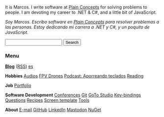 It is Marcos.
I write software at [Plain Concepts](https://www.plainconcepts.com) for solving problems to people.
I am devoting my career to .NET & C#, and a little bit of JavaScript.

_Soy Marcos.
Escribo software en [Plain Concepts](https://www.plainconcepts.com/es) para resolver problemas a las personas.
Estoy dedicando mi carrera a .NET y C#, y un poquito de JavaScript._

<form action="https://www.google.com/search" class="center" method="get" name="searchform">
    <input name="sitesearch" type="hidden" value="marcoscobena.com">
    <input autocomplete="on" class="form-control search" name="q" required="required" type="text">
    <button class="button" type="submit">Search</button>
</form>

### Menu

[**Blog**](/?i=blog) ([RSS](feed.rss)) [es](/?i=blog-es)

<div id="posts-latest"></div>

<script src="items/home.js"></script>

**Hobbies**
[Audios](/?i=audios)
[FPV Drones](/?i=drones)
[Podcast: Aporreando teclados](https://www.ivoox.com/podcast-aporreando-teclados_sq_f11142253_1.html)
[Reading](/?i=reading)

**Job** [Portfolio](/?i=portfolio)

**Software Development** [Conferences](/?i=conferences) [Git](/?i=git) [GoTo Studio](goto-studio)
[Key-bindings](/?i=key-bindings) [Questions](/?i=questions) [Recipes](/?i=recipes) [Screen
template](/?i=screen-template) [Tools](/?i=tools)

**About**
[E-mail](mailto:MarcosCobena@outlook.com)
[GitHub](https://github.com/MarcosCobena)
[LinkedIn](https://www.linkedin.com/in/MarcosCobena)
<a rel="me" href="https://mastodon.social/@MarcosCobena">Mastodon</a>
[NuGet](https://www.nuget.org/profiles/MarcosCobena)
